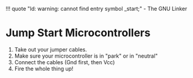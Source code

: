 !!! quote
    "ld: warning: cannot find entry symbol \_start;" - The GNU Linker

# Jump Start Microcontrollers
1. Take out your jumper cables.
2. Make sure your microcontroller is in "park" or in "neutral"
3. Connect the cables (Gnd first, then Vcc)
4. Fire the whole thing up!
